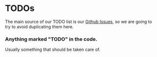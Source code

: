 # TODOs

The main source of our TODO list is our [Github Issues](https://github.com/cayleygraph/cayley/issues),
so we are going to try to avoid duplicating them here. 

### Anything marked "TODO" in the code.
Usually something that should be taken care of.
